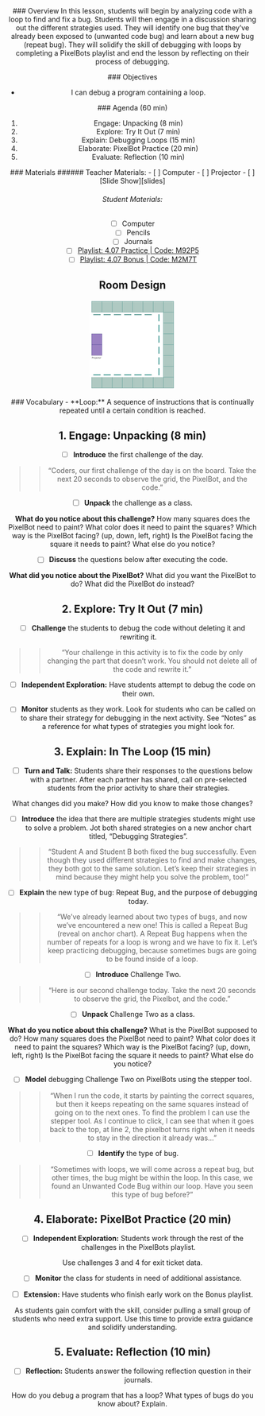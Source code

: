 <header class='header' title='Debugging Loops' subtitle='Lesson 07'/>

<notable>
<iconp src='/icons/activity.png'>### Overview</iconp>
In this lesson, students will begin by analyzing code with a loop to find and fix a bug. Students will then engage in a discussion sharing out the different strategies used. They will identify one bug that they’ve already been exposed to (unwanted code bug) and learn about a new bug (repeat bug). They will solidify the skill of debugging with loops by completing a PixelBots playlist and end the lesson by reflecting on their process of debugging.

<iconp src='/icons/objectives.png'>### Objectives</iconp>
- I can debug a program containing a loop.

<iconp src='/icons/agenda.png'>### Agenda (60 min)</iconp>
1. Engage: Unpacking (8 min)
1. Explore: Try It Out (7 min)
1. Explain: Debugging Loops (15 min)
1. Elaborate: PixelBot Practice (20 min)
1. Evaluate: Reflection (10 min)

<note>
<iconp src='/icons/materials.png'>### Materials</iconp>
###### Teacher Materials:
- [ ] Computer
- [ ] Projector
- [ ] [Slide Show][slides]

###### Student Materials:
- [ ] Computer
- [ ] Pencils
- [ ] Journals
- [ ] [Playlist: 4.07 Practice | Code: M92P5][practice]
- [ ] [Playlist: 4.07 Bonus | Code: M2M7T][extension]

</note>

## Room Design
![room](/images/layout-online.png)

<note>
<iconp src='/icons/vocab.png'>### Vocabulary</iconp>
- **Loop:** A sequence of instructions that is continually repeated until a certain condition is reached.
</note>

<pagebreak/>

## 1. Engage: Unpacking (8 min)
- [ ] **Introduce** the first challenge of the day.
>>“Coders, our first challenge of the day is on the board. Take the next 20 seconds to observe the grid, the PixelBot, and the code.”

- [ ] **Unpack** the challenge as a class.

<iconp type='question'>**What do you notice about this challenge?**</iconp>
  <iconp type='question'>How many squares does the PixelBot need to paint?</iconp>
  <iconp type='question'>What color does it need to paint the squares?</iconp>
  <iconp type='question'>Which way is the PixelBot facing? (up, down, left, right)</iconp>
  <iconp type='question'>Is the PixelBot facing the square it needs to paint?</iconp>
  <iconp type='question'>What else do you notice?</iconp>

- [ ] **Discuss** the questions below after executing the code.

<iconp type='question'>**What did you notice about the PixelBot?**</iconp>
  <iconp type='question'>What did you want the PixelBot to do?</iconp>
  <iconp type='question'>What did the PixelBot do instead?</iconp>

## 2. Explore: Try It Out (7 min)
- [ ] **Challenge** the students to debug the code without deleting it and rewriting it.
>>“Your challenge in this activity is to fix the code by only changing the part that doesn’t work. You should not delete all of the code and rewrite it.”

- [ ] **Independent Exploration:** Have students attempt to debug the code on their own.

- [ ] **Monitor** students as they work. Look for students who can be called on to share their strategy for debugging in the next activity. See “Notes” as a reference for what types of strategies you might look for.

## 3. Explain: In The Loop (15 min)
- [ ] **Turn and Talk:** Students share their responses to the questions below with a partner. After each partner has shared, call on pre-selected students from the prior activity to share their strategies.

<iconp type='question'>What changes did you make?</iconp>
<iconp type='question'>How did you know to make those changes?</iconp>

- [ ] **Introduce** the idea that there are multiple strategies students might use to solve a problem. Jot both shared strategies on a new anchor chart titled, “Debugging Strategies”.
>>“Student A and Student B both fixed the bug successfully. Even though they used different strategies to find and make changes,  they both got to the same solution. Let’s keep their strategies in mind because they might help you solve the problem, too!”

- [ ] **Explain** the new type of bug: Repeat Bug, and the purpose of debugging today.
>>“We’ve already learned about two types of bugs, and now we’ve encountered a new one! This is called a Repeat Bug (reveal on anchor chart). A Repeat Bug happens when the number of repeats for a loop is wrong and we have to fix it. Let’s keep practicing debugging, because sometimes bugs are going to be found inside of a loop.

- [ ] **Introduce** Challenge Two.
>>“Here is our second challenge today. Take the next 20 seconds to observe the grid, the Pixelbot, and the code.”

- [ ] **Unpack** Challenge Two as a class.

<iconp type='question'>**What do you notice about this challenge?**</iconp>
<iconp type='question'>What is the PixelBot supposed to do?</iconp>
<iconp type='question'>How many squares does the PixelBot need to paint?</iconp>
<iconp type='question'>What color does it need to paint the squares?</iconp>
<iconp type='question'>Which way is the PixelBot facing? (up, down, left, right)</iconp>
<iconp type='question'>Is the PixelBot facing the square it needs to paint?</iconp>
<iconp type='question'>What else do you notice?</iconp>

- [ ] **Model** debugging Challenge Two on PixelBots using the stepper tool.
>>“When I run the code, it starts by painting the correct squares, but then it keeps repeating on the same squares instead of going on to the next ones. To find the problem I can use the stepper tool. As I continue to click, I can see that when it goes back to the top, at line 2, the pixelbot turns right when it needs to stay in the direction it already was…”

- [ ] **Identify** the type of bug.
>>“Sometimes with loops, we will come across a repeat bug, but other times, the bug might be within the loop. In this case, we found an Unwanted Code Bug within our loop. Have you seen this type of bug before?”

## 4. Elaborate: PixelBot Practice (20 min)
- [ ] **Independent Exploration:** Students work through the rest of the challenges in the PixelBots playlist.

<note>Use challenges 3 and 4 for exit ticket data.</note>

- [ ] **Monitor** the class for students in need of additional assistance.

- [ ] **Extension:** Have students who finish early work on the Bonus playlist.

<note type='tip'>As students gain comfort with the skill, consider pulling a small group of students who need extra support. Use this time to provide extra guidance and solidify understanding.</note>

## 5. Evaluate: Reflection (10 min)
- [ ] **Reflection:** Students answer the following reflection question in their journals.

<iconp type='question'>How do you debug a program that has a loop?</iconp>
<iconp type='question'>What types of bugs do you know about? Explain.</iconp>

</notable>

[slides]: https://drive.google.com/open?id=1KO2UgvrxEz52OK_fpMuDjJ4SDsZ0DAQNIgWlcNFuMyU
[practice]: http://www.pixelbots.io/M92P5
[extension]: http://www.pixelbots.io/M2M7T
